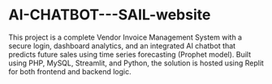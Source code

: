 # AI-CHATBOT---SAIL-website
This project is a complete Vendor Invoice Management System with a secure login, dashboard analytics, and an integrated AI chatbot that predicts future sales using time series forecasting (Prophet model). Built using PHP, MySQL, Streamlit, and Python, the solution is hosted using Replit for both frontend and backend logic.
